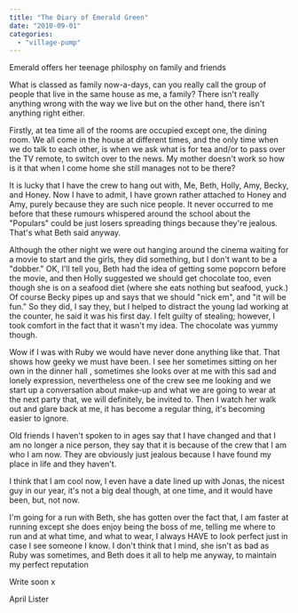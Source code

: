 ```yaml
---
title: "The Diary of Emerald Green"
date: "2010-09-01"
categories: 
  - "village-pump"
---
```


Emerald offers her teenage philosphy on family and friends

What is classed as family now-a-days, can you really call the group of people that live in the same house as me, a family? There isn't really anything wrong with the way we live but on the other hand, there isn't anything right either.

Firstly, at tea time all of the rooms are occupied except one, the dining room. We all come in the house at different times, and the only time when we do talk to each other, is when we ask what is for tea and/or to pass over the TV remote, to switch over to the news. My mother doesn't work so how is it that when I come home she still manages not to be there?

It is lucky that I have the crew to hang out with, Me, Beth, Holly, Amy, Becky, and Honey. Now I have to admit, I have grown rather attached to Honey and Amy, purely because they are such nice people. It never occurred to me before that these rumours whispered around the school about the "Populars" could be just losers spreading things because they're jealous. That's what Beth said anyway.

Although the other night we were out hanging around the cinema waiting for a movie to start and the girls, they did something, but I don't want to be a "dobber." OK, I'll tell you, Beth had the idea of getting some popcorn before the movie, and then Holly suggested we should get chocolate too, even though she is on a seafood diet (where she eats nothing but seafood, yuck.) Of course Becky pipes up and says that we should "nick em", and "it will be fun." So they did, I say they, but I helped to distract the young lad working at the counter, he said it was his first day. I felt guilty of stealing; however, I took comfort in the fact that it wasn't my idea. The chocolate was yummy though.

Wow if I was with Ruby we would have never done anything like that. That shows how geeky we must have been. I see her sometimes sitting on her own in the dinner hall , sometimes she looks over at me with this sad and lonely expression, nevertheless one of the crew see me looking and we start up a conversation about make-up and what we are going to wear at the next party that, we will definitely, be invited to. Then I watch her walk out and glare back at me, it has become a regular thing, it's becoming easier to ignore.

Old friends I haven't spoken to in ages say that I have changed and that I am no longer a nice person, they say that it is because of the crew that I am who I am now. They are obviously just jealous because I have found my place in life and they haven't.

I think that I am cool now, I even have a date lined up with Jonas, the nicest guy in our year, it's not a big deal though, at one time, and it would have been, but, not now.

I'm going for a run with Beth, she has gotten over the fact that, I am faster at running except she does enjoy being the boss of me, telling me where to run and at what time, and what to wear, I always HAVE to look perfect just in case I see someone I know. I don't think that I mind, she isn't as bad as Ruby was sometimes, and Beth does it all to help me anyway, to maintain my perfect reputation

Write soon x

April Lister
